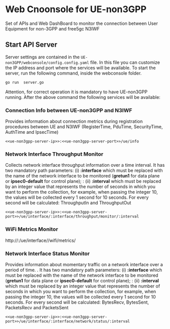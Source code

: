# Web Cnoonsole for UE-non3GPP
Set of APIs and Web DashBoard to monitor the connection between User Equipment for non-3GPP and free5gc N3IWF

## Start API Server
Server settings are contained in the ```UE-non3GPP/webconsole/config.config.yaml``` file. In this file you can customize the IP address and port where the services will be available. To start the server, run the following command, inside the webconsole folder.
```
go run  server.go
```
Attention, for correct operation it is mandatory to have UE-non3GPP running. After the above command the following services will be available:

### Connection Info between UE-non3GPP and N3IWF
Provides information about connection metrics during registration procedures between UE and N3IWF (RegisterTime, PduTime, SecurityTime, AuthTime and IpsecTime)
```
<<ue-non3gpp-server-ip>>:<<ue-non3gpp-server-port>>/ue/info
```

### Network Interface Throughput Monitor
Collects network interface throughput information over a time interval. It has two mandatory path parameters: (i) **:interface** which must be replaced with the name of the network interface to be monitored (__gretun1__ for data plane or __ipsec0-default__ for control plane); : (ii) **:interval** which must be replaced by an integer value that represents the number of seconds in which you want to perform the collection, for example, when passing the integer 10, the values will be collected every 1 second for 10 seconds. For every second will be calculated: ThroughputIn and ThroughputOut
```
<<ue-non3gpp-server-ip>>:<<ue-non3gpp-server-port>>/ue/interface/:interface/throughput/monitor/:interval
```

### WiFi Metrics Monitor
http://<ip-ue-api>:<port>/ue/interface/<wifi-interface-name>/wifi/metrics/<interval>

### Network Interface Status Monitor
Provides information about momentary traffic on a network interface over a period of time. . It has two mandatory path parameters: (i) **:interface** which must be replaced with the name of the network interface to be monitored (__gretun1__ for data plane or __ipsec0-default__ for control plane); : (ii) **:interval** which must be replaced by an integer value that represents the number of seconds in which you want to perform the collection, for example, when passing the integer 10, the values will be collected every 1 second for 10 seconds. For every second will be calculated: BytesRecv, BytesSent, PacketsRecv and PacketsSent
```
<<ue-non3gpp-server-ip>>:<<ue-non3gpp-server-port>>/ue/interface/:interface/network/status/:interval
```



